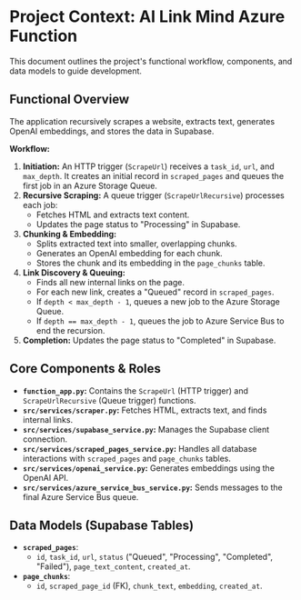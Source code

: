 # Project Context: AI Link Mind Azure Function

This document outlines the project's functional workflow, components, and data models to guide development.

## Functional Overview

The application recursively scrapes a website, extracts text, generates OpenAI embeddings, and stores the data in Supabase.

**Workflow:**
1.  **Initiation:** An HTTP trigger (`ScrapeUrl`) receives a `task_id`, `url`, and `max_depth`. It creates an initial record in `scraped_pages` and queues the first job in an Azure Storage Queue.
2.  **Recursive Scraping:** A queue trigger (`ScrapeUrlRecursive`) processes each job:
    *   Fetches HTML and extracts text content.
    *   Updates the page status to "Processing" in Supabase.
3.  **Chunking & Embedding:**
    *   Splits extracted text into smaller, overlapping chunks.
    *   Generates an OpenAI embedding for each chunk.
    *   Stores the chunk and its embedding in the `page_chunks` table.
4.  **Link Discovery & Queuing:**
    *   Finds all new internal links on the page.
    *   For each new link, creates a "Queued" record in `scraped_pages`.
    *   If `depth < max_depth - 1`, queues a new job to the Azure Storage Queue.
    *   If `depth == max_depth - 1`, queues the job to Azure Service Bus to end the recursion.
5.  **Completion:** Updates the page status to "Completed" in Supabase.

## Core Components & Roles

*   **`function_app.py`:** Contains the `ScrapeUrl` (HTTP trigger) and `ScrapeUrlRecursive` (Queue trigger) functions.
*   **`src/services/scraper.py`:** Fetches HTML, extracts text, and finds internal links.
*   **`src/services/supabase_service.py`:** Manages the Supabase client connection.
*   **`src/services/scraped_pages_service.py`:** Handles all database interactions with `scraped_pages` and `page_chunks` tables.
*   **`src/services/openai_service.py`:** Generates embeddings using the OpenAI API.
*   **`src/services/azure_service_bus_service.py`:** Sends messages to the final Azure Service Bus queue.

## Data Models (Supabase Tables)

*   **`scraped_pages`**:
    *   `id`, `task_id`, `url`, `status` ("Queued", "Processing", "Completed", "Failed"), `page_text_content`, `created_at`.
*   **`page_chunks`**:
    *   `id`, `scraped_page_id` (FK), `chunk_text`, `embedding`, `created_at`.
